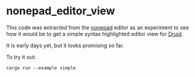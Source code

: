 # nonepad_editor_view

This code was extracted from the [nonepad](https://github.com/pepone42/nonepad) editor as an experiment to see how
it would be to get a simple syntax highlighted editor view for [Druid](https://github.com/linebender/druid).

It is early days yet, but it looks promising so far.

To try it out:

```cargo
cargo run --example simple
```
